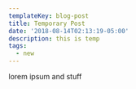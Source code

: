 ```yaml
---
templateKey: blog-post
title: Temporary Post
date: '2018-08-14T02:13:19-05:00'
description: this is temp
tags:
  - new
---
```

lorem ipsum and stuff
